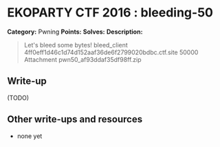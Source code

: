 # EKOPARTY CTF 2016 : bleeding-50

**Category:** Pwning
**Points:**
**Solves:**
**Description:**

> Let's bleed some bytes!  bleed_client 4ff0eff1d46c1d74d152aaf36de6f2799020bdbc.ctf.site 50000  Attachment pwn50_af93ddaf35df98ff.zip


## Write-up

(TODO)

## Other write-ups and resources

* none yet
